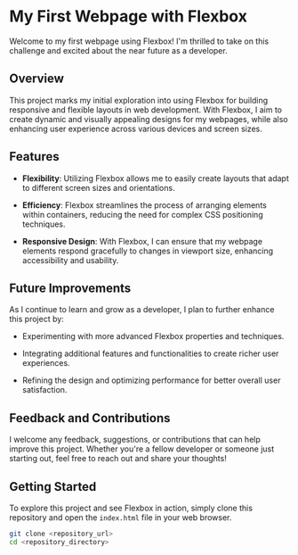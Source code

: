 # My First Webpage with Flexbox

Welcome to my first webpage using Flexbox! I'm thrilled to take on this challenge and excited about the near future as a developer.

## Overview

This project marks my initial exploration into using Flexbox for building responsive and flexible layouts in web development. With Flexbox, I aim to create dynamic and visually appealing designs for my webpages, while also enhancing user experience across various devices and screen sizes.

## Features

- **Flexibility**: Utilizing Flexbox allows me to easily create layouts that adapt to different screen sizes and orientations.
  
- **Efficiency**: Flexbox streamlines the process of arranging elements within containers, reducing the need for complex CSS positioning techniques.
  
- **Responsive Design**: With Flexbox, I can ensure that my webpage elements respond gracefully to changes in viewport size, enhancing accessibility and usability.
  
## Future Improvements

As I continue to learn and grow as a developer, I plan to further enhance this project by:

- Experimenting with more advanced Flexbox properties and techniques.
  
- Integrating additional features and functionalities to create richer user experiences.
  
- Refining the design and optimizing performance for better overall user satisfaction.

## Feedback and Contributions

I welcome any feedback, suggestions, or contributions that can help improve this project. Whether you're a fellow developer or someone just starting out, feel free to reach out and share your thoughts!

## Getting Started

To explore this project and see Flexbox in action, simply clone this repository and open the `index.html` file in your web browser.

```bash
git clone <repository_url>
cd <repository_directory>
